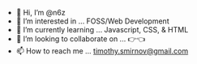 - 👋 Hi, I’m @n6z
- 👀 I’m interested in ... FOSS/Web Development 
- 🌱 I’m currently learning ... Javascript, CSS, & HTML
- 💞️ I’m looking to collaborate on ... 👉👈
- 📫 How to reach me ... timothy.smirnov@gmail.com

<!---
n6z/n6z is a ✨ special ✨ repository because its `README.md` (this file) appears on your GitHub profile.
You can click the Preview link to take a look at your changes.
--->
